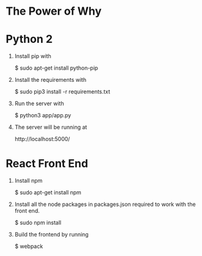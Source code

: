 # The Power of Why
# Python 2
1. Install pip with 

    $ sudo apt-get install python-pip
2. Install the requirements with 

    $ sudo pip3 install -r requirements.txt
3. Run the server with

    $ python3 app/app.py
    
4. The server will be running at 

    http://localhost:5000/
    
# React Front End
1. Install npm 

    $ sudo apt-get install npm
    
2. Install all the node packages in packages.json required to work with the front end. 

    $ sudo npm install
    
3. Build the frontend by running 

    $ webpack